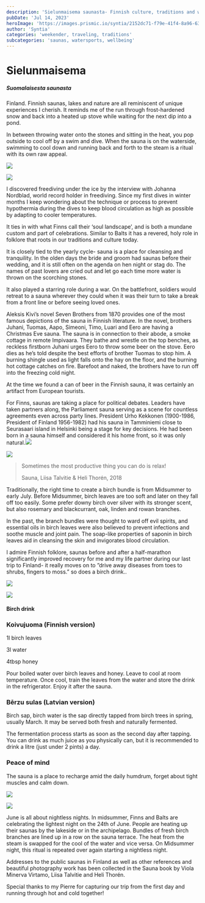 ```yaml
---
description: 'Sielunmaisema saunasta- Finnish culture, traditions and wellbeing'
pubDate: 'Jul 14, 2023'
heroImage: 'https://images.prismic.io/syntia/2152dc71-f79e-41f4-8a96-632d979fa033_20230705_211309-1-1.webp?auto=compress,format'
author: 'Syntia'
categories: 'weekender, traveling, traditions'
subcategories: 'saunas, watersports, wellbeing'
---
```


# **Sielunmaisema**

##### **Suomalaisesta saunasta**

Finland. Finnish saunas, lakes and nature are all reminiscent of unique experiences I cherish. It reminds me of the run through frost-hardened snow and back into a heated up stove while waiting for the next dip into a pond.

In between throwing water onto the stones and sitting in the heat, you pop outside to cool off by a swim and dive. When the sauna is on the waterside, swimming to cool down and running back and forth to the steam is a ritual with its own raw appeal.

![](https://images.prismic.io/syntia/201c72bf-8ad2-4862-9b50-393b20f7c6b2_20230707_173501.webp?auto=compress,format)

![](https://images.prismic.io/syntia/d467cc0b-a96c-4547-8326-92da86d42e41_20230707_173627.webp?auto=compress,format)

I discovered freediving under the ice by the interview with Johanna Nordblad, world record holder in freediving. Since my first dives in winter months I keep wondering about the technique or process to prevent hypothermia during the dives to keep blood circulation as high as possible by adapting to cooler temperatures.

It ties in with what Finns call their ‘soul landscape’, and is both a mundane custom and part of celebrations. Similar to Balts it has a revered, holy role in folklore that roots in our traditions and culture today.

It is closely tied to the yearly cycle- sauna is a place for cleansing and tranquility. In the olden days the bride and groom had saunas before their wedding, and it is still often on the agenda on hen night or stag do. The names of past lovers are cried out and let go each time more water is thrown on the scorching stones.

It also played a starring role during a war. On the battlefront, soldiers would retreat to a sauna wherever they could when it was their turn to take a break from a front line or before seeing loved ones.

Aleksis Kivi’s novel Seven Brothers from 1870 provides one of the most famous depictions of the sauna in Finnish literature. In the novel, brothers Juhani, Tuomas, Aapo, Simeoni, Timo, Luari and Eero are having a Christmas Eve sauna. The sauna is in connection to their abode, a smoke cottage in remote Impivaara. They bathe and wrestle on the top benches, as reckless firstborn Juhani urges Eero to throw some beer on the stove. Eero dies as he’s told despite the best efforts of brother Tuomas to stop him. A burning shingle used as light falls onto the hay on the floor, and the burning hot cottage catches on fire. Barefoot and naked, the brothers have to run off into the freezing cold night.

At the time we found a can of beer in the Finnish sauna, it was certainly an artifact from European tourists.

For Finns, saunas are taking a place for political debates. Leaders have taken partners along, the Parliament sauna serving as a scene for countless agreements even across party lines. President Urho Kekkonen (1900-1986, President of Finland 1956-1982) had his sauna in Tamminiemi close to Seurasaari island in Helsinki being a stage for key decisions. He had been born in a sauna himself and considered it his home front, so it was only natural.![](https://images.prismic.io/syntia/2152dc71-f79e-41f4-8a96-632d979fa033_20230705_211309-1-1.webp?auto=compress,format)

![](https://images.prismic.io/syntia/b1dd0dce-6580-4a4a-a84e-ba7073c38c62_img_20230704_152617.webp?auto=compress,format)

> Sometimes the most productive thing you can do is relax!
> 
> Sauna, Liisa Talvitie & Heli Thorén, 2018

Traditionally, the right time to create a birch bundle is from Midsummer to early July. Before Midsummer, birch leaves are too soft and later on they fall off too easily. Some prefer downy birch over silver with its stronger scent, but also rosemary and blackcurrant, oak, linden and rowan branches.

In the past, the branch bundles were thought to ward off evil spirits, and essential oils in birch leaves were also believed to prevent infections and soothe muscle and joint pain. The soap-like properties of saponin in birch leaves aid in cleansing the skin and invigorates blood circulation.

I admire Finnish folklore, saunas before and after a half-marathon significantly improved recovery for me and my life partner during our last trip to Finland- it really moves on to ”drive away diseases from toes to shrubs, fingers to moss.” so does a birch drink..

![](https://images.prismic.io/syntia/fc772b25-6d33-4795-a9bf-8aead83d550d_img_20230708_173852_223.webp?auto=compress,format)

![](https://images.prismic.io/syntia/0b1f99e6-2d08-4979-b77d-a79916c4fbe0_IMG_20230708_104539_3.jpg?auto=compress,format)

#### **Birch drink**

### **Koivujuoma (Finnish version)**

1l birch leaves

3l water

4tbsp honey

Pour boiled water over birch leaves and honey. Leave to cool at room temperature. Once cool, train the leaves from the water and store the drink in the refrigerator. Enjoy it after the sauna.

### **Bērzu sulas (Latvian version)**

Birch sap, birch water is the sap directly tapped from birch trees in spring, usually March. It may be served both fresh and naturally fermented.

The fermentation process starts as soon as the second day after tapping. You can drink as much juice as you physically can, but it is recommended to drink a litre (just under 2 pints) a day.

### **Peace of mind**

The sauna is a place to recharge amid the daily humdrum, forget about tight muscles and calm down.

![](https://images.prismic.io/syntia/2147ce47-df70-40e7-8483-ac5b0556dbc9_20230704_224756.jpg?auto=compress,format)

![](https://images.prismic.io/syntia/30e8568f-75ba-48a9-b46f-4794ee1606fa_20230704_230119.webp?auto=compress,format)

June is all about nightless nights. In midsummer, Finns and Balts are celebrating the lightest night on the 24th of June. People are heating up their saunas by the lakeside or in the archipelago. Bundles of fresh birch branches are lined up in a row on the sauna terrace. The heat from the steam is swapped for the cool of the water and vice versa. On Midsummer night, this ritual is repeated over again starting a nightless night.

Addresses to the public saunas in Finland as well as other references and beautiful photography work has been collected in the Sauna book by Viola Minerva Virtamo, Liisa Talvitie and Heli Thorén.

Special thanks to my Pierre for capturing our trip from the first day and running through hot and cold together!